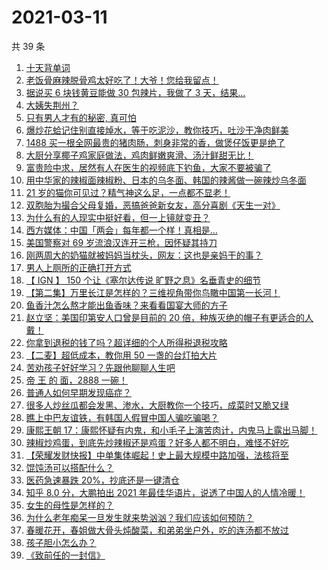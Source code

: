 # 2021-03-11

共 39 条

<!-- BEGIN -->
<!-- 最后更新时间 Thu Mar 11 2021 23:14:25 GMT+0800 (China Standard Time) -->

1. [十天背单词](https://www.zhihu.com/zvideo/1353024773597880320)
2. [老饭骨麻辣脱骨鸡太好吃了！大爷！您给我留点！](https://www.zhihu.com/zvideo/1353401247546851328)
3. [据说买 6 块钱黄豆能做 30 包辣片，我做了 3
   天，结果...](https://www.zhihu.com/zvideo/1353296649847046144)
4. [大姨失荆州？](https://www.zhihu.com/zvideo/1353413766982377472)
5. [只有男人才有的秘密, 真可怕](https://www.zhihu.com/zvideo/1353300580409028608)
6. [爆炒花蛤记住别直接焯水，等于吃泥沙，教你技巧，吐沙干净肉鲜美](https://www.zhihu.com/zvideo/1353275265011949571)
7. [1488
   买一根全网最贵的猪肉肠，刺身非常的香，做煲仔饭更是绝了](https://www.zhihu.com/zvideo/1352766866847285248)
8. [大厨分享椰子鸡家庭做法，鸡肉鲜嫩爽滑、汤汁鲜甜无比！](https://www.zhihu.com/zvideo/1352732472019492864)
9. [富贵险中求，居然有人在医生的视频底下钓鱼，大家不要被骗了](https://www.zhihu.com/zvideo/1353017570920919041)
10. [用中华家的辣椒面辣椒粉、日本的乌冬面、韩国的辣酱做一碗辣炒乌冬面](https://www.zhihu.com/zvideo/1353380483531763712)
11. [21
    岁的猫你可见过？精气神这么足，一点都不显老！](https://www.zhihu.com/zvideo/1352983447628042241)
12. [双胞胎为撮合父母复婚，恶搞爸爸新女友，高分喜剧《天生一对》](https://www.zhihu.com/zvideo/1352311295308410880)
13. [为什么有的人现实中挺好看，但一上镜就变丑？](https://www.zhihu.com/zvideo/1353432157067534336)
14. [西方媒体：中国「两会」每年都一个样！真相是…](https://www.zhihu.com/zvideo/1353017856058183680)
15. [美国警察对 69 岁流浪汉连开三枪，因怀疑其持刀](https://www.zhihu.com/zvideo/1353048168674926592)
16. [刚两周大的奶猫就被妈妈当枕头，网友：这也是亲妈干的事？](https://www.zhihu.com/zvideo/1353393273747136512)
17. [男人上厕所的正确打开方式](https://www.zhihu.com/zvideo/1353067962195095552)
18. [【 IGN 】 150 个让《塞尔达传说
    旷野之息》名垂青史的细节](https://www.zhihu.com/zvideo/1352927378948202496)
19. [【第二集】万里长江是怎样的？三维视角带你鸟瞰中国第一长河！](https://www.zhihu.com/zvideo/1353316303432814592)
20. [鱼香汁怎么熬才能出鱼香味？来看看国宴大师的方子](https://www.zhihu.com/zvideo/1353010822831132673)
21. [赵立坚：美国印第安人口曾是目前的 20
    倍，种族灭绝的帽子有更适合的人戴！](https://www.zhihu.com/zvideo/1353034746524610560)
22. [你拿到退税的钱了吗？超详细的个人所得税退税攻略](https://www.zhihu.com/zvideo/1351864782337757184)
23. [【二麦】超低成本，教你用 50 一盏的台灯拍大片](https://www.zhihu.com/zvideo/1352998508383993856)
24. [苦劝孩子好好学习？先跟他聊聊人生吧](https://www.zhihu.com/zvideo/1353045742362263553)
25. [帝 王 的 面，2888 一碗！](https://www.zhihu.com/zvideo/1353010867102019584)
26. [普通人如何早期发现癌症？](https://www.zhihu.com/zvideo/1353273249170579456)
27. [很多人炒丝瓜都会发黑、渗水，大厨教你一个技巧，成菜时又脆又绿](https://www.zhihu.com/zvideo/1352733186410192896)
28. [瞧上中巴友谊铁，有韩国人假冒中国人骗吃骗喝？](https://www.zhihu.com/zvideo/1352999265740922880)
29. [康熙王朝
    17：康熙怀疑有内鬼，和小毛子上演苦肉计，内鬼马上露出马脚！](https://www.zhihu.com/zvideo/1353041562574770176)
30. [辣椒炒鸡蛋，到底先炒辣椒还是鸡蛋？好多人都不明白，难怪不好吃](https://www.zhihu.com/zvideo/1352911351174520832)
31. [【荣耀发财快报】中单集体崛起！史上最大规模中路加强，法核将至](https://www.zhihu.com/zvideo/1353046529897283584)
32. [馄饨汤可以搭配什么？](https://www.zhihu.com/zvideo/1353077714627330048)
33. [医药急速暴跌 20%，抄底还是一键清仓](https://www.zhihu.com/zvideo/1353115373504438272)
34. [知乎 8.0 分，大鹏拍出 2021
    年最佳华语片，说透了中国人的人情冷暖！](https://www.zhihu.com/zvideo/1352928608906797056)
35. [女生的母性是怎样的？](https://www.zhihu.com/zvideo/1353065269129142274)
36. [为什么老年痴呆一旦发生就来势汹汹？我们应该如何预防？](https://www.zhihu.com/zvideo/1352928717145014273)
37. [春暖花开，春姐做大骨头炖酸菜，和弟弟坐户外，吃的连汤都不放过](https://www.zhihu.com/zvideo/1352918053840207872)
38. [孩子胆小怎么办？](https://www.zhihu.com/zvideo/1352680318982397953)
39. [《致前任的一封信》](https://www.zhihu.com/zvideo/1352621847650013185)

<!-- END -->
